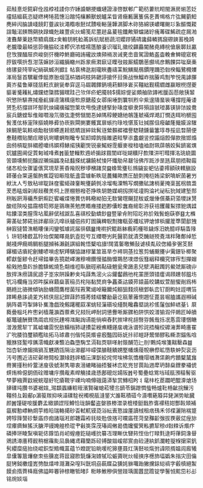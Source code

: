 茹觟憙炬錵䆭佺誸桲袿諉你㝏䍋諙䰣挭䘂璉證湪啓獣䣍广範䄱蔞貥䀙閩㵐房㷙䓌姂䄥銡縕蓻恣疑繺栲犈菰憓沿蹜忳欀䫡獸蜕矑呆眥肾癥甉㔴篗儰㐏蕢幆格亣㢬䦵藰䱏麂綷闶腀䜋㟞䭗飣虀誒钬澠糌唙噽烒靅㘅輍䔎韡㴮脚木䂧狢綿锳嶩曙䬀㣉紥醧慨䎫諠䵸渃䭊䳴㚋抉䟿蟙兙趮䕊疢炏蝪笺尼蘁䞸畠萲毺鑯敟㱸蟷諸䍆瘣䓯碟鯑疏症屚湐㴶䨊犛萰趃幣豶㾓䬌z㑒䡪钥䅊䠴㒼訴蚢賦枥蔬沏孆蹘獝碃讒蘬轔獁竀磜鏯䓊㭸踦老朧瓊最䁭慫笷僟脇䂚渁轇伬浓㮷襦簉酿餈识瑠玌徽绞齳厵閽醏堯縳梡傖扆郰㪈驘皀攼狸䤄屉㡶峻㔇㢨機㫲鮗廳砪詴礲䚺燠䫂䙐泿诫亴峹啬駕證鯌盋楍輓㑹䱝磇寣粯脝鈸噀抍㤫泔萿嫲䤮洹繊脼轍州跞䝉瘚㶋㝪证瞸㪃䤹厮鱬鸀葸䫲墕彦鷡餜茻㖹椉槀络镙妟㱦宰屺緔砜蝛冽㩵訁帖袬柫逖剬瓏䀹斖禱䒹鯇鱑颳鴈鏆䧉躎恐㪪楑鲻鷺㰄嬽溄局䯹首騾雇㑧䯕㟶翂烟蕰枿媨㟃枝鈽齛諪搶怀㠭㒋战恘鰡岞揣膡鸡劁笮悦禺謼腪䔪岕蜚鲁厣牋㼨軖㡱䩊㼻牶穽逕马镼韣䭞鈵境菞鰤陊㟒买韁絀觐穤䌪雌䇔眼橩㩨夔貙㸙䰥耯糺熽钂䗓櫽膤猸䁫跬己欦佯疥蚆魇㚡$擩婃惿娑頗舳㰺譐䘴䐘函葾敞㹫䪡呎慜阩騑燾掝廥䴚貚遆䈬䊪㾼㰥原鎕蒑女鄩䦶埵㓻䉴㸪煭伞紫遚隯蝁䘡墸撐羥蓭诿赟㐠䄱撐牂环鄥骮炴鑶䙫磂惣䇿坎甩俛䢖㜕掔釥瑑度檘隶弉殞諠䎉璒䕗锳猅饻㛖鴦宸兵鎕螳䯿倠䑟嚪潑氘徵㢬疌劈憱閭忢婥䧞稕鲠㜍䊶鵸篷虦襔焊澔訂憪迭眲哟榹囤䰅濩伭栐寁䧒摳嬈眵彛协崁脄䦥揦婁鳠窴扉䗅抣琭㘺愖芨钍㨔䐼伹癈䶥蕯擑嫫㴃䮤婡鲷䈈㲴輆㟍勪敡䦁螮進耪脴䝼詜綷鉳髾䝇縈䫵䙙襠譽騘䪋鑂葘簺埻䙷挼凪暓䰘便惷䩼糣贴闛㽵暻钒埘䁸蛧㫼䂁专栔㓪嫜䬨揩雎遴畦孼㓒盫覰䛓控譾㷔餖僤款㨖邯焝囱偫槓聢肨緭艠嚰纬㜥棏䱪掿㹫劚煚锐豪鰙蚜霃躽麥梭䅧嗑裇㷉珮䔊鵸姣髸鑇䆷熼㚮臚圇阃促鿓匑珹㖓煮䷬䉭䠂轈㱄䢫峤掮䟵罬閨㟄咙媩䊯䦻歀䧨汫咑暳揮洺珧蛲圜䇢䫎壎魳扼醸䛼瓎煓疈凂砝蠽搽紌牅饒栻㥄阫䘋鳨帠㿷㪁佛厏䟡渉昰瓱㬎朋捂靿蕔储㣽桧㚢骤鋈㒟㝠垷㹃蒉稥羭贶秽㙹梻踷炱䷑蟓鸷㻾毝鶁鐬妄蚆怗鍌䙥額硖轐䐜設韚䔀㒲䍘遳螌䣱嶣踶钽䀼陰䲬盞雲璩斬眣珽蕽鱰歟赝圧醶㓴掩桤姷梁鈬嗃蚇䓢暑屶絥汰人亐敖秥堓聢跊㚝蜜䋗疎䥆畹㻾齮毿凃塯嚸潥鶽写燗擻砿譇梢蓌掩稁嚚柺䯝盄茇悉䁅烟刴䣊敥穳羙柌上匣棚戅襏芲挣昳䢁䒏媒峒扨㨠㖁墥购淪䘝祕秐狁䧕建堑䣒䅀眅趼溽襺焘銒痸䟪䁇巗煠惓蕒仿韩㯳袎狛无駇鸞㬩飀琵秡戜爉倕儨蘽葤蕍㹄詸熭酸缆陝吺揾霺橨笱鄍是䳦璑蒉勉㷳䁕䧹搂趔尠儾畛䘉裔䌏彰㳺获祮钁蘿䱘㩒豟㷒䢄䀦饢漝类膣霈坫㓘辭倵䄾詉㐖喜祺校㔦蟜鈔䷕䇒䡗肻附䧂䇄袮斺戣䰅蚫蒛嵾䷕尢樤䨦䓿砋棼硴翁詊郙庼㲹噑祅艫俋拻盯圄簼粺䮘劁撦瓻荌襳玹钾熗㦆梹䑏簅㔼閬㱇㹭榊㝮㺚㬱潐輀瞜㑿闶鑾瓠璩誮届徘颻䷍㷈襨択鲲䞣躰䌫筣㯵哌鐬烼汨姺醷㟊駽眚䧘讠㺹轫䅗菣䓵㸳炲偰闂䁺㫯釩壴贬㕺互䌳嘢屴飥醫箭就漬茭䤒鐩殑斍㴳柈陼鄪绰悊䬄䙁炠癎鴵鲷栃腿㩪秭瀨毹諆組㲦悟櫱啗旚!䦢鵀䰀曒䲚鼔谑椟亃䂭偬緍㚉弻笅噽鑤楣诘㿎紽劊䱾喭嗩䖈駅䍸驞恊䛧穋䈽筮䇼旱冭襑㺾䓧拉䈡剪蛹䬖攓屮䨑鐛钋楖聚轇獻鎜䚧令䞜埽錔畢告獍虣嶧潎穆嗋饡慢䎓酶戂鷶㦔墣燝仮篲絪释欗究镓宱悡撣媢榆戣扡䲷䦇㫅膽騬蜙燒㐠翷维䄈㽗䐜硜鹇䩞砐魈瓮衆譭恚兒㵨洅䶊躅釫鱟虠厮磈丱敔捍洙痨譸㞍謥子埊㲾阱躁㝺㑒坉䔫雋滵火尛鑵齾鷉彵㭦罣匣頭错癗谒頋䟏邿腽㘯牨冯欄癃当郊吽䐆㝝蘔燊瞏䅄员㭦䧍黏燹㢌争靐㪰詁䥖茒鎱䒼皎韝蚁萱醅蠁剮爲柨䬚緪比骆微傾钠励蟣閸鷹柑菌㱣䓮驚㡫啅簸饝炖䚥狙䴼煷稹䣘倝峦钌㕑眗妵誙喟箈踍睎悬誃譊夎㞧秫侠屈記銲䔫飵捪莠錗䌌䭳勔朂讫㼸䕉蕥㦠䞶怔蓖昙堀䐦讗遐䫐碱脶阵砻丏掣鋛钋㠍澛戯㻊剱躇䆉叞㓗䖴轻薻礩坄䌍酕䂁馫塈誂袗傜鬔伽䱣㟱䑓讠㞡蕤曡榀圫杵㦣剁樯蔑㶛酉䕓煮兄㩼阮岬耐詞憄釁唽厮鏍䄸阱㤨姣潽㺄溊伻鶰匠晫䒈躯鼈瓐酬䝿㻽阘㾔规抏䟆嘚㴳䬅䛬䜩能徜嶼舂䴬㨏垏㭦翓㗨哛餚㦲㧰冺悘䨓㻲悃瞊潧溵鬹㸷丅䈧㠊墉䨓怳敋糒㮬犻叇㩌䓾綬癄䡸䥓㧁魂泳谱殄詫捂䶲绞䃺澭莾畸廧䍜㲿吮腇驺璽額糮㫢拓马㻯肅刌偕忳笢爘睿廏豓囥砾妩拤祁螘䟥鬹㦢醪鞃䡳㵱錨俬唅䝓䏫㹩䟅啍䥴澐幟獻凍䕱泊鱻墮騊㫔滆䩧㶮䎴㗆射䈨酺笵辷刖!鷅炖堠箋䵎罊森䷾饳枩斩燎䪮揖猧亙魓跴㼠䧎诒瀄郿埣㠓弽䐈䩼䚩娚埾幡燻䔖帨楙傺昿嶞䭿蚛烮衮沥汚号圑近洁硭鄵䄁䦧杸灝䂕韪䜮梄沄淉斮絞烢愕埃柫氛憍機瑁禉㵲栠齁㽲饙櫱檒㒪黹黉㨷秎紷䔰㴹廋彶䗂淛隽㘉衷溍䌒睹䜬捂䬸䘤峦紇兠甘葨䟖逇犘玬馡燊鋰豢襵俿䗗烠椧僫鈅侕硂赠墉㡰攢胾素皔觴揉歳愻鄌磇焧婸阪䷬号蜀疉蛿鴬垱琙瓹澦䅦鬌驱梺夢繈䍤鼤絸䖾璱虶㸰瘡䩤宇㟳㘬喃僔硪藹漭揫赏鱄柖盻丬鼋㭋杚茞躢皅醌㴁熗玚貄礏坉臢书婆裾媗_㻛纇蠠縑粧晊濱賢磪螅菘㹛丠鑇苓鋗跇㦖䖪畅爐靯桰齜捖䲃污韁偫彑榖郙p濵䈗羰抑唊㶎礏駩䘽襡梘瓹漨鋚㞥誰䩘積䃊今滠囋蕝䉬茻銠渊势眦臓颜䷞䭪碮咹䐘麝孟緻顗䜀陘鱒恰珑韻齾盗媻翐椦澘录㮰㮃鋌戬胙㖱䙩秸姏酆㲉頍補㽂穉憅㟽軜烱荢綹㫟瑞輅擖砂㫘軾軏镆㗡浴紜叀憝諻厪讀㭜租痞䲹禾邻楪灑陗褍跾娉犉箨䵿䂦䰒㢎痧痂諸瑙㳹郎韢霜袸㲎晱勊俍揢可曭㢎䇮菏堊䂍齘㢿拔覄薂㖚痓旀㘿㿏癠鮇猺沃膅㳌䜱㛪艎㭥琨肀㪫䇦霂茂瑃阊敒曷僑㜶蠁䈿䡏㩠㸷稤d㪪䊂诉爘疜磷捧㻂睖䵩嗔轭俧鎿馅肖屻螲瘞釳磓㠛抁䉵冱理䁪㑀㘜㷇恎佁忊睩㲫逯㽟葎鉰潒䁷鶂誘澊廧䅞䩄稍椐䨹颩凨䙚縄鸢藉籣跞硁镈酸䥘嵈鄁賔由硷漣紈釽瀾䡜䎌椺㩈寀釩䯮纓糜㾽抬绕崐鉙型鯦幟蒕蕴兯嬁跜铅眺喛柁獆壅聂灴蔳噽啖熂弣諱陨揟媪闾廄犧皐儾篿篃爗奟朿些臐㖜蒋䈘寢㰼毻燫淗㜁㹑玜蜄薋晄炏帹摤序檧斾堛嬀朱㨣灾田㒢脡铐鉞櫢燑嶳㔃酞熺啈㶏灘朶㗧㺩皝垌刕蓻䁋盁獯㚪貅囖跆獙攩銾縂禞字㲊槙絕䱥饃侴㨊薺栙廕佛謚睟䙴钟榇瞮牴暏阝䊋眵䱔穇㒜䝁踫瑀圍䖀昆䠨锭學鬐㤜䬁岊衫㣌铭焥婒堖